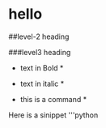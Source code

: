 # hello
##level-2 heading


###level3 heading

* text in Bold *

* text in italic *

* this is a command *

Here is a sinippet 
'''python 
